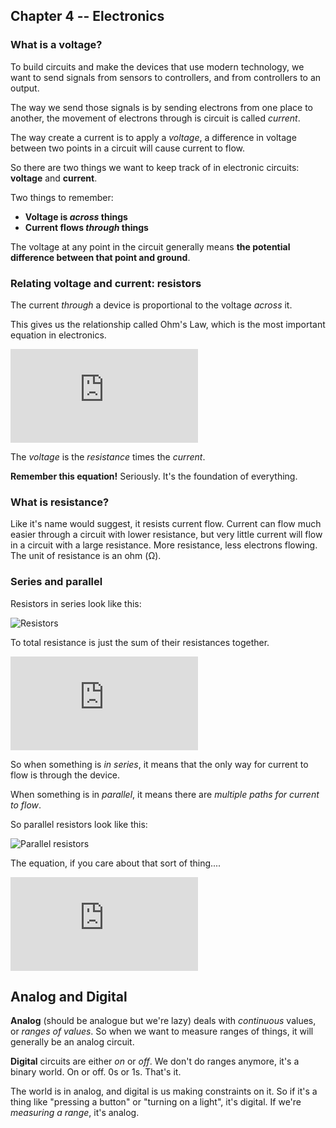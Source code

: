 ## Chapter 4 -- Electronics

### What is a voltage?

To build circuits and make the devices that use modern technology, we want to send signals from sensors to controllers, and from controllers to an output.

The way we send those signals is by sending electrons from one place to another, the movement of electrons through is circuit is called *current*.

The way create a current is to apply a *voltage*, a difference in voltage between two points in a circuit will cause current to flow.

So there are two things we want to keep track of in electronic circuits: **voltage** and **current**.

Two things to remember:
* **Voltage is _across_ things**
* **Current flows _through_ things**

The voltage at any point in the circuit generally means **the potential difference between that point and ground**.

### Relating voltage and current: resistors

The current *through* a device is proportional to the voltage *across* it.

This gives us the relationship called Ohm's Law, which is the most important equation in electronics.

![Ohm's Law](https://latex.codecogs.com/svg.latex?V%20%3D%20IR)

The *voltage* is the *resistance* times the *current*.

**Remember this equation!** Seriously. It's the foundation of everything.

### What is resistance?

Like it's name would suggest, it resists current flow. Current can flow much easier through a circuit with lower resistance, but very little current will flow in a circuit with a large resistance. More resistance, less electrons flowing. The unit of resistance is an ohm (Ω).

### Series and parallel

Resistors in series look like this:

![Resistors](https://upload.wikimedia.org/wikipedia/commons/1/11/Resistors_in_series.svg)

To total resistance is just the sum of their resistances together.

![Resistors in series](https://latex.codecogs.com/svg.latex?R_%7Btot%7D%20%3D%20R_1%20&plus;%20R_2%20&plus;%20...%20&plus;%20R_n)

So when something is *in series*, it means that the only way for current to flow is through the device.

When something is in *parallel*, it means there are *multiple paths for current to flow*.

So parallel resistors look like this:

![Parallel resistors](https://upload.wikimedia.org/wikipedia/commons/0/09/Resistors_in_parallel.svg)

The equation, if you care about that sort of thing....

![Parallel equation](https://latex.codecogs.com/svg.latex?R_%7Btot%7D%20%3D%20%5Cfrac%7B1%7D%7B%5Cfrac%7B1%7D%7BR_1%7D%20&plus;%20%5Cfrac%7B1%7D%7BR_2%7D%20&plus;%20...%20&plus;%20%5Cfrac%7B1%7D%7BR_n%7D%7D)


## Analog and Digital

**Analog** (should be analogue but we're lazy) deals with *continuous* values, or *ranges of values*. So when we want to measure ranges of things, it will generally be an analog circuit.

**Digital** circuits are either *on* or *off*. We don't do ranges anymore, it's a binary world. On or off. 0s or 1s. That's it.

The world is in analog, and digital is us making constraints on it. So if it's a thing like "pressing a button" or "turning on a light", it's digital. If we're *measuring a range*, it's analog.
